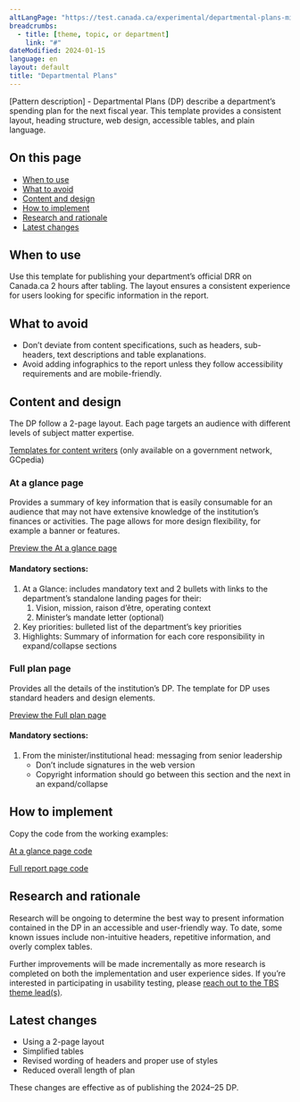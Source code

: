 ```yaml
---
altLangPage: "https://test.canada.ca/experimental/departmental-plans-ministeriels/pm-modele-de-contenu.html"
breadcrumbs:
  - title: [theme, topic, or department]
    link: "#"
dateModified: 2024-01-15
language: en
layout: default
title: "Departmental Plans"
---
```


<link rel="stylesheet" type="text/css" href="departmental-plans-ministeriels/css/theme.min.css" />
<div class="mwsgeneric-base-html parbase section">
  <p>[Pattern description] - Departmental Plans (DP) describe a department&rsquo;s spending plan for the next fiscal year. This template provides a consistent layout, heading structure, web design, accessible tables, and plain language.</p>
  <section>
    <h2>On this page</h2>
    <ul>
      <li><a href="#toc01">When to use </a></li>
      <li><a href="#toc02">What to avoid </a></li>
      <li><a href="#toc03">Content and design </a></li>
      <li><a href="#toc04">How to implement </a></li>
      <li><a href="#toc05">Research and rationale</a></li>
      <li><a href="#toc06">Latest changes </a></li>
    </ul>
  </section>
  <section>
    <h2 id="toc01">When to use </h2>
    <p>Use this template for publishing your department’s official DRR on Canada.ca 2 hours after tabling. The layout ensures a consistent experience for users looking for specific information in the report.</p>
</section>
  <section>
    <h2 id="toc02">What to avoid </h2>
    <ul>
    <li>Don&rsquo;t deviate from content specifications, such as headers, sub-headers, text descriptions and table explanations. </li>
    <li>Avoid adding infographics to the report unless they follow accessibility requirements and are mobile-friendly.</li>
    </ul>
</section>
  <section>
    <h2 id="toc03">Content and design</h2>
    <p>The DP follow a 2-page layout. Each page targets an audience with different levels of subject matter expertise. </p>
    <p><a class="btn btn-primary btn-lg" href="https://www.gcpedia.gc.ca/wiki/Part_III_Estimates_Portal#2024-25_Departmental_Plan">Templates  for content writers</a> (only available on a government network, GCpedia)</p>
<section>
      <h3>At a glance page</h3>
      <p>Provides a summary of key information that is easily consumable for an audience that may not have extensive knowledge of the institution&rsquo;s finances or activities. The page allows for more design flexibility, for example a banner or features.</p>
<p><a class="btn btn-default" href="https://test.canada.ca/experimental/departmental-plans-ministeriels/dp-at-glance.html" role="button">Preview the At a glance page</a></p>
    <section><h4>Mandatory sections:</h4>
    <ol>
      <li>At a Glance: includes mandatory  text and 2 bullets with links to the department&rsquo;s standalone landing pages for  their: 
        <ol class="lst-lwr-alph">
          <li>Vision, mission, raison d&rsquo;être, operating context</li>
          <li>Minister&rsquo;s mandate letter  (optional)</li>
        </ol>
      </li>
      <li>Key priorities: bulleted list  of the department&rsquo;s key priorities  </li>
      <li>Highlights: Summary of  information for each core responsibility in expand/collapse sections</li>
    </ol></section></section>
    <section>
      <h3>Full plan page</h3>
      <p>Provides all the details of the institution&rsquo;s DP. The template for DP uses standard headers and design elements.</p>
<p><a class="btn btn-default" href="https://test.canada.ca/experimental/departmental-plans-ministeriels/dp-full-page.html" role="button">Preview the Full plan page</a></p>
    <section><h4>Mandatory sections:</h4>
    <ol>
      <li>From the minister/institutional  head: messaging from senior leadership 
        <ul>
          <li>Don&rsquo;t include signatures in the  web version</li>
          <li>Copyright information should go  between this section and the next in an expand/collapse</li>
        </ul>
    </li>
    </ol></section></section>
  </section>
  <section>
    <h2 id="toc04">How to implement</h2>
    <p>Copy the code from the working examples:</p>
      <p><a class="btn btn-default btn-lg" href="https://github.com/gc-proto/experimental/blob/master/departmental-plans-ministeriels/dp-at-glance.md" role="button">At  a glance page code</a></p>
    <p><a class="btn btn-default btn-lg" href="https://github.com/gc-proto/experimental/blob/master/departmental-plans-ministeriels/dp-full-page.md" role="button">Full  report page code</a></p>
    <!--<p>Publishing and submitting  the content:</p>
      <p>The Word documents are to be saved as  PDFs and used for approvals and submitting to TBS.</p>
    <ol>
      <li>Review the Word documents for accessibility so they can be converted  properly to PDF for submitting to TBS and tabling in Parliament. </li>
      <li>To create the PDF: Save each page as a PDF, consolidate into a  single document and add a cover page with the required copyright information,  minister signature, ISSN, and Catalogue number.</li>
      <li>Be sure to follow up with your departmental colleagues responsible  for final content prior to finalizing the online version as TBS conducts a  quality check of the report and may request edits.</li>
      <li>Once content is confirmed as final, create the pages using the  working examples to ensure consistency across Canada.ca.</li>
    </ol>-->
  </section>
  <section>
    <h2 id="toc05">Research and rationale</h2>
    <p>Research will be ongoing to determine the best way to present information contained in the DP in an accessible and user-friendly way. To date, some known issues include non-intuitive headers, repetitive information, and overly complex tables.</p>
    <p>Further improvements will be made incrementally as more research is completed on both the implementation and user experience sides. If you&rsquo;re interested in participating in usability testing, please <a href="mailto:DAS.SCN@tbs-sct.gc.ca">reach out to the TBS theme lead(s)</a>.</p>
  </section>
  <section>
    <h2 id="toc06">Latest changes</h2>
    <ul>
      <li>Using a 2-page layout</li>
      <li>Simplified tables</li>
      <li>Revised wording of headers and proper use of styles</li>
      <li>Reduced overall length of plan</li>
    </ul>
    <p>These changes are effective as of publishing the 2024–25 DP.</p>
  </section>
</div>

